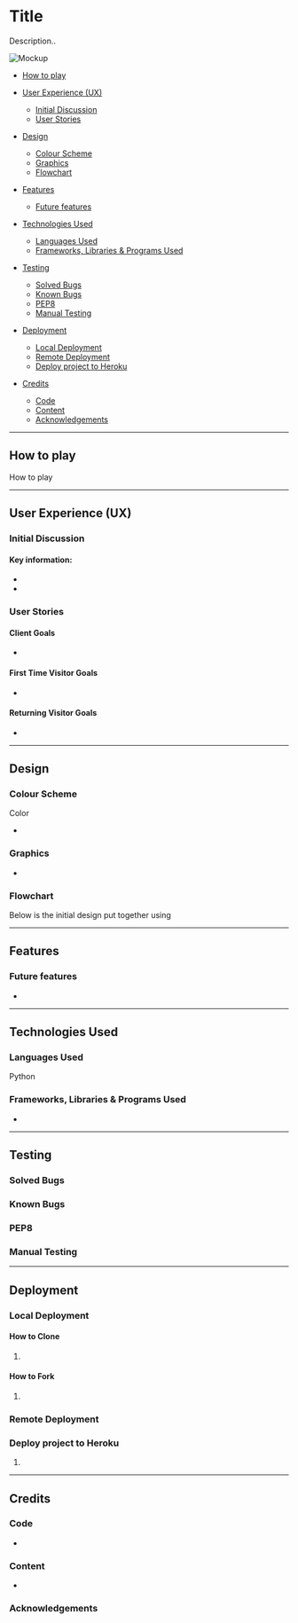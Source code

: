# Title
Description..

[]()

![Mockup](docs/)

* [How to play](#How-to-play)
* [User Experience (UX)](#User-Experience-(UX))
  * [Initial Discussion](#Initial-Discussion)
  * [User Stories](#User-Stories)

* [Design](#Design)
  * [Colour Scheme](#Colour-Scheme)
  * [Graphics](#Graphics)
  * [Flowchart](#Flowchart)
  
* [Features](#Features)
  * [Future features](#Future-features)

* [Technologies Used](#Technologies-Used)
  * [Languages Used](#Languages-Used)
  * [Frameworks, Libraries & Programs Used](#Frameworks,-Libraries-&-Programs-Used)

* [Testing](#Testing)
  * [Solved Bugs](#Solved-Bugs)
  * [Known Bugs](#Known-Bugs)
  * [PEP8](#PEP8)
  * [Manual Testing](#Manual-Testing)

* [Deployment](#Deployment)
  * [Local Deployment](#Local-Deployment)
  * [Remote Deployment](#Remote-Deployment)
  * [Deploy project to Heroku](#Deploy-project-to-Heroku)
  
* [Credits](#Credits)
  * [Code](#Code)
  * [Content](#Content)
  * [Acknowledgements](#Acknowledgements)

- - -

## How to play

How to play

- - -

## User Experience (UX)

### Initial Discussion



#### Key information:
* 
* 


### User Stories

#### Client Goals
* 

#### First Time Visitor Goals
* 

#### Returning Visitor Goals
* 
- - -

## Design

### Colour Scheme
Color

* 

### Graphics
* 

### Flowchart
Below is the initial design put together using



- - -

## Features

### Future features
* 

- - -

## Technologies Used

### Languages Used
Python

### Frameworks, Libraries & Programs Used
* 
- - -

## Testing 

### Solved Bugs



### Known Bugs


### PEP8 


### Manual Testing

- - -

## Deployment 

### Local Deployment

#### How to Clone
1. 

#### How to Fork
1. 

### Remote Deployment


### Deploy project to Heroku
1. 

- - -

## Credits

### Code
* 
### Content
* 
### Acknowledgements 
